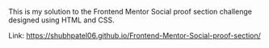 This is my solution to the Frontend Mentor Social proof section challenge designed using HTML and CSS.

Link: https://shubhpatel06.github.io/Frontend-Mentor-Social-proof-section/
